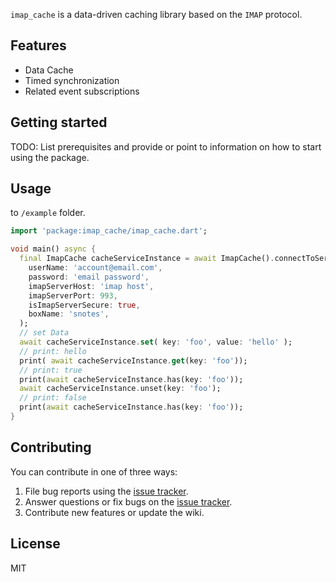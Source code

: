 `imap_cache` is a data-driven caching library based on the `IMAP` protocol.

## Features

* Data Cache
* Timed synchronization
* Related event subscriptions

## Getting started

TODO: List prerequisites and provide or point to information on how to
start using the package.

## Usage

to `/example` folder. 

```dart
import 'package:imap_cache/imap_cache.dart';

void main() async {
  final ImapCache cacheServiceInstance = await ImapCache().connectToServer(
    userName: 'account@email.com',
    password: 'email password',
    imapServerHost: 'imap host',
    imapServerPort: 993,
    isImapServerSecure: true,
    boxName: 'snotes',
  );
  // set Data
  await cacheServiceInstance.set( key: 'foo', value: 'hello' );
  // print: hello
  print( await cacheServiceInstance.get(key: 'foo'));
  // print: true
  print(await cacheServiceInstance.has(key: 'foo'));
  await cacheServiceInstance.unset(key: 'foo');
  // print: false
  print(await cacheServiceInstance.has(key: 'foo'));
}
```

## Contributing

You can contribute in one of three ways:

1. File bug reports using the [issue tracker](https://github.com/wuchuheng/imap_cache_dart/issues).
2. Answer questions or fix bugs on the [issue tracker](https://github.com/wuchuheng/imap_cache_dart/issues).
3. Contribute new features or update the wiki.

## License

MIT
